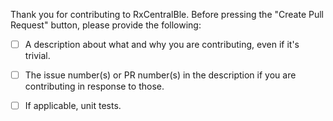 Thank you for contributing to RxCentralBle. Before pressing the "Create Pull Request" button, please provide the following:

  - [ ] A description about what and why you are contributing, even if it's trivial.

  - [ ] The issue number(s) or PR number(s) in the description if you are contributing in response to those.

  - [ ] If applicable, unit tests.
